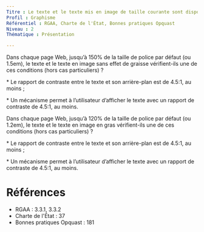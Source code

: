 ```yaml
---
Titre : Le texte et le texte mis en image de taille courante sont disponibles avec un rapport de contraste d'au moins 4,5 avec leur arrière-plan.
Profil : Graphisme
Référentiel : RGAA, Charte de l'État, Bonnes pratiques Opquast
Niveau : 2
Thématique : Présentation

---
```

Dans chaque page Web, jusqu’à 150% de la taille de police par défaut (ou 1.5em), le texte et le texte en image sans effet de graisse vérifient-ils une de ces conditions (hors cas particuliers) ?

\* Le rapport de contraste entre le texte et son arrière-plan est de 4.5:1, au moins ;

\* Un mécanisme permet à l’utilisateur d’afficher le texte avec un rapport de contraste de 4.5:1, au moins.

Dans chaque page Web, jusqu’à 120% de la taille de police par défaut (ou 1.2em), le texte et le texte en image en gras vérifient-ils une de ces conditions (hors cas particuliers) ?

\* Le rapport de contraste entre le texte et son arrière-plan est de 4.5:1, au moins ;

\* Un mécanisme permet à l’utilisateur d’afficher le texte avec un rapport de contraste de 4.5:1, au moins.

# Références

*   RGAA : 3.3.1, 3.3.2
*   Charte de l'État : 37
*   Bonnes pratiques Opquast : 181